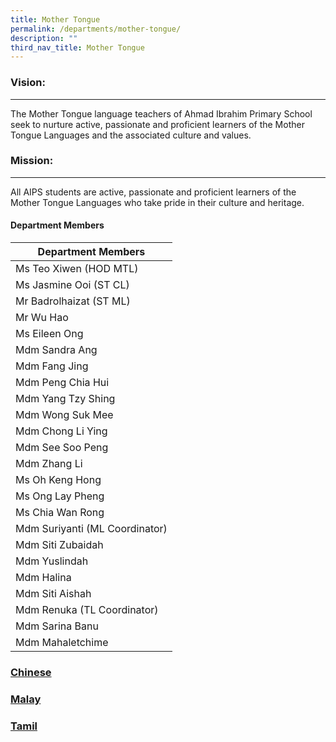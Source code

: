 ```yaml
---
title: Mother Tongue
permalink: /departments/mother-tongue/
description: ""
third_nav_title: Mother Tongue
---
```

### Vision:
-------

The Mother Tongue language teachers of Ahmad Ibrahim Primary School seek to nurture active, passionate and proficient learners of the Mother Tongue Languages and the associated culture and values.

### Mission:
--------

All AIPS students are active, passionate and proficient learners of the Mother Tongue Languages who take pride in their culture and heritage.


#### Department Members
 
 
 | Department Members |
|---|
| Ms Teo Xiwen (HOD MTL) |
| Ms Jasmine Ooi (ST CL) |
| Mr Badrolhaizat (ST ML) |
| Mr Wu Hao |
| Ms Eileen Ong |
| Mdm Sandra Ang |
| Mdm Fang Jing |
| Mdm Peng Chia Hui |
| Mdm Yang Tzy Shing |
| Mdm Wong Suk Mee |
| Mdm Chong Li Ying |
| Mdm See Soo Peng |
| Mdm Zhang Li |
| Ms Oh Keng Hong |
| Ms Ong Lay Pheng |
| Ms Chia Wan Rong |
| Mdm Suriyanti (ML Coordinator) |
| Mdm Siti Zubaidah |
| Mdm Yuslindah |
| Mdm Halina |
| Mdm Siti Aishah |
| Mdm Renuka (TL Coordinator) |
| Mdm Sarina Banu |
| Mdm Mahaletchime |

### [Chinese](/all-departments/mother-tongue/chinese)

### [Malay](/departments/all-departments/mother-tongue/malay)

### [Tamil](/departments/all-departments/mother-tongue/tamil)